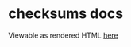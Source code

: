 # checksums docs
Viewable as rendered HTML [here](https://rawcdn.githack.com/nabijaczleweli/checksums/doc/checksums/index.html) 